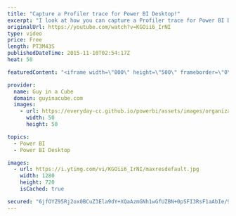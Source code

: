 ```yaml
---
title: "Capture a Profiler trace for Power BI Desktop!"
excerpt: "I look at how you can capture a Profiler trace for Power BI Desktop.  We have a child process of Analysis Services that hosts the data model.  You can connect Profiler to it and trace what is going on.  SQL 2014 SP1 Management Tools http://www.microsoft.com/en-us/download/details.aspx?id=46697  Process"
originalUrl: https://youtube.com/watch?v=KGOii6_IrNI
type: video
price: Free
length: PT3M43S
publishedDateTime: 2015-11-10T02:54:17Z
heat: 50

featuredContent: "<iframe width=\"800\" height=\"500\" frameborder=\"0\" src=\"https://www.youtube.com/embed/KGOii6_IrNI\" allow=\"accelerometer; autoplay; encrypted-media; gyroscope; picture-in-picture\" allowfullscreen></iframe>"

provider:
  name: Guy in a Cube
  domain: guyinacube.com
  images:
    - url: https://everyday-cc.github.io/powerbi/assets/images/organizations/guyinacube.com-50x50.jpg
      width: 50
      height: 50

topics:
  - Power BI
  - Power BI Desktop

images:
  - url: https://i.ytimg.com/vi/KGOii6_IrNI/maxresdefault.jpg
    width: 1280
    height: 720
    isCached: true

secured: "6jfOYZ95Rj2ox0BCuZ3Ela9dY+XQaAzmGNh1wGfUZBN+0pSFI3RsF1aAbIe/9NwLcz4qT62ZjgNmTV8Frz/T91IrXn0S0wUE6GpJ2dNk3y/WjNupCdayBffgOkOlcPsBrevS+MjCvSvhPbKLUBZ+TtlrDSElYKbGSIMHmE1se/ko1cYoA9ZmnZk7AIr3w8jgQE1/5U/JEv2onVljxSN/G2O3iVgVGf2erLHFuBEFVfVmDsO41ANLk1Nd0U4YcS1VkAuRgHw8pCaQhPlMyjllx8FPd4jgXVFF+5rVv/yvObQYy2EkEpEZ5QGfCiIUQKkTWymG8WRHsDGLKuJHgJ2e6FWY8+48ArEbEgHZ45EnsbRed4tmvg3GSdS1E4cLbH0xDvsQRNn281pOnIxLQbRMsLspjdJQ+FA/zUGyu0AqH1w=;3oX5KTAiCBVlUHmF7Y//ig=="
---
```


